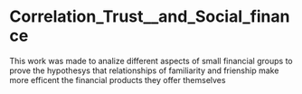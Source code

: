 # Correlation_Trust__and_Social_finance
This work was made to analize different aspects of small financial groups to prove the hypothesys that relationships of familiarity and frienship make more efficent the financial products they offer themselves

